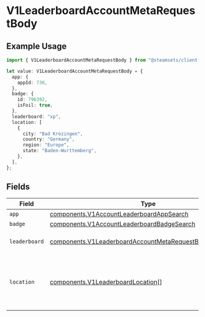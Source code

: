 # V1LeaderboardAccountMetaRequestBody

## Example Usage

```typescript
import { V1LeaderboardAccountMetaRequestBody } from "@steamsets/client-ts/models/components";

let value: V1LeaderboardAccountMetaRequestBody = {
  app: {
    appId: 730,
  },
  badge: {
    id: 796392,
    isFoil: true,
  },
  leaderboard: "xp",
  location: [
    {
      city: "Bad Krozingen",
      country: "Germany",
      region: "Europe",
      state: "Baden-Wurttemberg",
    },
  ],
};
```

## Fields

| Field                                                                                                                                  | Type                                                                                                                                   | Required                                                                                                                               | Description                                                                                                                            | Example                                                                                                                                |
| -------------------------------------------------------------------------------------------------------------------------------------- | -------------------------------------------------------------------------------------------------------------------------------------- | -------------------------------------------------------------------------------------------------------------------------------------- | -------------------------------------------------------------------------------------------------------------------------------------- | -------------------------------------------------------------------------------------------------------------------------------------- |
| `app`                                                                                                                                  | [components.V1AccountLeaderboardAppSearch](../../models/components/v1accountleaderboardappsearch.md)                                   | :heavy_minus_sign:                                                                                                                     | N/A                                                                                                                                    |                                                                                                                                        |
| `badge`                                                                                                                                | [components.V1AccountLeaderboardBadgeSearch](../../models/components/v1accountleaderboardbadgesearch.md)                               | :heavy_minus_sign:                                                                                                                     | N/A                                                                                                                                    |                                                                                                                                        |
| `leaderboard`                                                                                                                          | [components.V1LeaderboardAccountMetaRequestBodyLeaderboard](../../models/components/v1leaderboardaccountmetarequestbodyleaderboard.md) | :heavy_check_mark:                                                                                                                     | The leaderboard to get                                                                                                                 | xp                                                                                                                                     |
| `location`                                                                                                                             | [components.V1LeaderboardLocation](../../models/components/v1leaderboardlocation.md)[]                                                 | :heavy_minus_sign:                                                                                                                     | The location(s)to get the leaderboard for, otherwise global                                                                            |                                                                                                                                        |